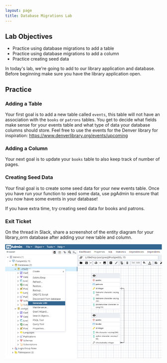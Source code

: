 ```yaml
---
layout: page
title: Database Migrations Lab
---
```


## Lab Objectives
* Practice using database migrations to add a table
* Practice using database migrations to add a column
* Practice creating seed data

In today's lab, we're going to add to our library application and database. Before beginning make sure you have the library application open.

## Practice

### Adding a Table
Your first goal is to add a new table called `events`, this table will not have an association with the `books` or `patrons` tables. You get to decide what fields make sense for your events table and what type of data your database columns should store. Feel free to use the events for the Denver library for inspiration: https://www.denverlibrary.org/events/upcoming

### Adding a Column
Your next goal is to update your `books` table to also keep track of number of pages.

### Creating Seed Data
Your final goal is to create some seed data for your new events table. Once you have run your function to seed some data, use pgAdmin to ensure that you now have some events in your database!

If you have extra time, try creating seed data for books and patrons.

### Exit Ticket
On the thread in Slack, share a screenshot of the entity diagram for your library_orm database after adding your new table and column.

<p align='center'>
  <img src='/assets/images/module2/Week2/pgadmin_makeERD.png'>
</p>